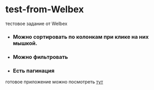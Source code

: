 # test-from-Welbex
тестовое задание от Welbex

* ### Можно сортировать по колонкам при клике на них мышкой. 
* ### Можно фильтровать
* ### Есть пагинация

готовое приложение можно посмотреть [тут](https://gennady-bars.github.io/a-table-with-pagination-and-filter/)
